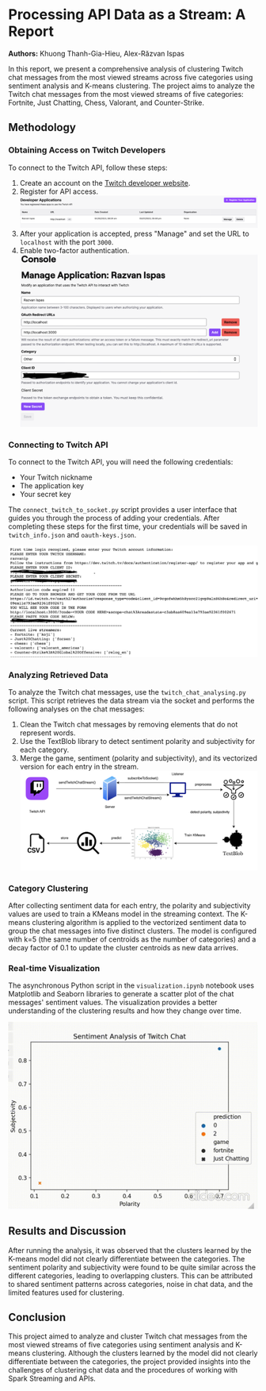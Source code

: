 
# Processing API Data as a Stream: A Report

**Authors:** Khuong Thanh-Gia-Hieu, Alex-Răzvan Ispas

In this report, we present a comprehensive analysis of clustering Twitch chat messages from the most viewed streams across five categories using sentiment analysis and K-means clustering. The project aims to analyze the Twitch chat messages from the most viewed streams of five categories: Fortnite, Just Chatting, Chess, Valorant, and Counter-Strike.

## Methodology

### Obtaining Access on Twitch Developers

To connect to the Twitch API, follow these steps:

1. Create an account on the [Twitch developer website](https://dev.twitch.tv/).
2. Register for API access.
   ![img](images/register.png)
3. After your application is accepted, press "Manage" and set the URL to `localhost` with the port `3000`.
4. Enable two-factor authentication.
   ![img](images/manage_app.png)

### Connecting to Twitch API

To connect to the Twitch API, you will need the following credentials:

- Your Twitch nickname
- The application key
- Your secret key

The `connect_twitch_to_socket.py` script provides a user interface that guides you through the process of adding your credentials. After completing these steps for the first time, your credentials will be saved in `twitch_info.json` and `oauth-keys.json`.

![img](images/connect_api.png)

### Analyzing Retrieved Data

To analyze the Twitch chat messages, use the `twitch_chat_analysing.py` script. This script retrieves the data stream via the socket and performs the following analyses on the chat messages:

1. Clean the Twitch chat messages by removing elements that do not represent words.
2. Use the TextBlob library to detect sentiment polarity and subjectivity for each category.
3. Merge the game, sentiment (polarity and subjectivity), and its vectorized version for each entry in the stream.
   ![img](images/analyse_ilustration.png)

### Category Clustering

After collecting sentiment data for each entry, the polarity and subjectivity values are used to train a KMeans model in the streaming context. The K-means clustering algorithm is applied to the vectorized sentiment data to group the chat messages into five distinct clusters. The model is configured with k=5 (the same number of centroids as the number of categories) and a decay factor of 0.1 to update the cluster centroids as new data arrives.

### Real-time Visualization

The asynchronous Python script in the `visualization.ipynb` notebook uses Matplotlib and Seaborn libraries to generate a scatter plot of the chat messages' sentiment values. The visualization provides a better understanding of the clustering results and how they change over time.

![img](images/realtime.gif)

## Results and Discussion

After running the analysis, it was observed that the clusters learned by the K-means model did not clearly differentiate between the categories. The sentiment polarity and subjectivity were found to be quite similar across the different categories, leading to overlapping clusters. This can be attributed to shared sentiment patterns across categories, noise in chat data, and the limited features used for clustering.

## Conclusion

This project aimed to analyze and cluster Twitch chat messages from the most viewed streams of five categories using sentiment analysis and K-means clustering. Although the clusters learned by the model did not clearly differentiate between the categories, the project provided insights into the challenges of clustering chat data and the procedures of working with Spark Streaming and APIs.
